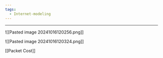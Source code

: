 ```yaml
---
tags:
  - Internet-modeling
---
```

---
![[Pasted image 20241016120256.png]]

![[Pasted image 20241016120324.png]]

[[Packet Cost]]